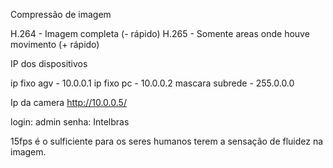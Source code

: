 Compressão de imagem 

H.264 - Imagem completa (- rápido)
H.265 - Somente areas onde houve movimento (+ rápido)

IP dos dispositivos

ip fixo agv - 10.0.0.1
ip fixo pc - 10.0.0.2
mascara subrede - 255.0.0.0

Ip da camera
http://10.0.0.5/

login: admin
senha: Intelbras

15fps é o sulficiente para os seres humanos terem a 
sensação de fluidez na imagem.
